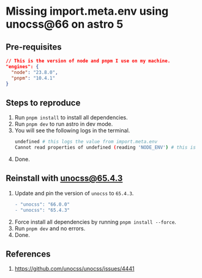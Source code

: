 # Missing import.meta.env using unocss@66 on astro 5

## Pre-requisites

```json
// This is the version of node and pnpm I use on my machine.
"engines": {
  "node": "23.8.0",
  "pnpm": "10.4.1"
}
```

## Steps to reproduce
1. Run `pnpm install` to install all dependencies.
1. Run `pnpm dev` to run astro in dev mode.
1. You will see the following logs in the terminal.
   ```sh
   undefined # this logs the value from import.meta.env
   Cannot read properties of undefined (reading 'NODE_ENV') # this is the error due to missing import.meta.env
   ```
1. Done.

## Reinstall with unocss@65.4.3
1. Update and pin the version of `unocss` to `65.4.3`.
   ```diff
   - "unocss": "66.0.0"
   - "unocss": "65.4.3"
   ```
1. Force install all dependencies by running `pnpm install --force`.
1. Run `pnpm dev` and no errors.
1. Done.

## References
1. https://github.com/unocss/unocss/issues/4441
